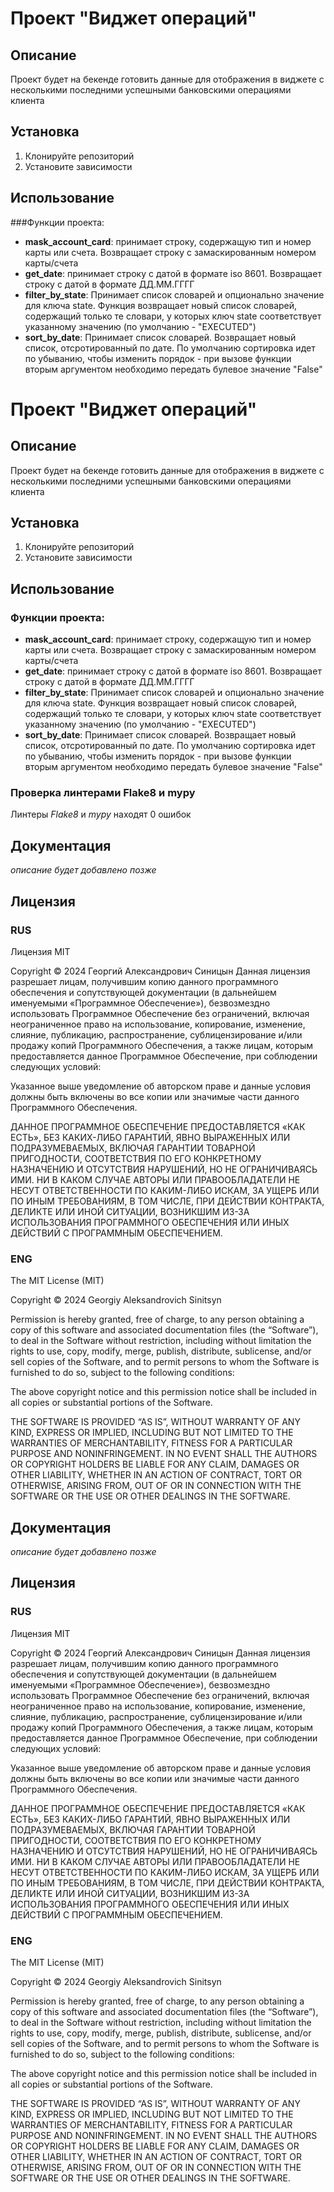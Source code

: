 # Проект "Виджет операций"

## Описание
Проект будет на бекенде готовить данные для отображения в виджете с несколькими последними успешными банковскими операциями клиента

## Установка
1. Клонируйте репозиторий
2. Установите зависимости

## Использование
###Функции проекта:
- **mask_account_card**: принимает строку, содержащую тип и номер карты или счета. Возвращает строку с замаскированным номером карты/счета
- **get_date**: принимает строку с датой в формате iso 8601. Возвращает строку с датой в формате ДД.ММ.ГГГГ
- **filter_by_state**: Принимает список словарей и опционально значение для ключа state. Функция возвращает новый список словарей, содержащий только те словари, у которых ключ state соответствует указанному значению (по умолчанию - "EXECUTED")
- **sort_by_date**: Принимает список словарей. Возвращает новый список, отсротированный по дате. По умолчанию сортировка идет по убыванию, чтобы изменить порядок - при вызове функции вторым аргументом необходимо передать булевое значение "False"

# Проект "Виджет операций"

## Описание
Проект будет на бекенде готовить данные для отображения в виджете с несколькими последними успешными банковскими операциями клиента

## Установка
1. Клонируйте репозиторий
2. Установите зависимости

## Использование

### Функции проекта:
- **mask_account_card**: принимает строку, содержащую тип и номер карты или счета. Возвращает строку с замаскированным номером карты/счета
- **get_date**: принимает строку с датой в формате iso 8601. Возвращает строку с датой в формате ДД.ММ.ГГГГ
- **filter_by_state**: Принимает список словарей и опционально значение для ключа state. Функция возвращает новый список словарей, содержащий только те словари, у которых ключ state соответствует указанному значению (по умолчанию - "EXECUTED")
- **sort_by_date**: Принимает список словарей. Возвращает новый список, отсротированный по дате. По умолчанию сортировка идет по убыванию, чтобы изменить порядок - при вызове функции вторым аргументом необходимо передать булевое значение "False"

### Проверка линтерами Flake8 и mypy
Линтеры *Flake8* и *mypy* находят 0 ошибок 

## Документация
*описание будет добавлено позже*

## Лицензия
### RUS
Лицензия MIT

Copyright © 2024 Георгий Александрович Синицын
Данная лицензия разрешает лицам, получившим копию данного программного обеспечения и сопутствующей документации (в дальнейшем именуемыми «Программное Обеспечение»), безвозмездно использовать Программное Обеспечение без ограничений, включая неограниченное право на использование, копирование, изменение, слияние, публикацию, распространение, сублицензирование и/или продажу копий Программного Обеспечения, а также лицам, которым предоставляется данное Программное Обеспечение, при соблюдении следующих условий:

Указанное выше уведомление об авторском праве и данные условия должны быть включены во все копии или значимые части данного Программного Обеспечения.

ДАННОЕ ПРОГРАММНОЕ ОБЕСПЕЧЕНИЕ ПРЕДОСТАВЛЯЕТСЯ «КАК ЕСТЬ», БЕЗ КАКИХ-ЛИБО ГАРАНТИЙ, ЯВНО ВЫРАЖЕННЫХ ИЛИ ПОДРАЗУМЕВАЕМЫХ, ВКЛЮЧАЯ ГАРАНТИИ ТОВАРНОЙ ПРИГОДНОСТИ, СООТВЕТСТВИЯ ПО ЕГО КОНКРЕТНОМУ НАЗНАЧЕНИЮ И ОТСУТСТВИЯ НАРУШЕНИЙ, НО НЕ ОГРАНИЧИВАЯСЬ ИМИ. НИ В КАКОМ СЛУЧАЕ АВТОРЫ ИЛИ ПРАВООБЛАДАТЕЛИ НЕ НЕСУТ ОТВЕТСТВЕННОСТИ ПО КАКИМ-ЛИБО ИСКАМ, ЗА УЩЕРБ ИЛИ ПО ИНЫМ ТРЕБОВАНИЯМ, В ТОМ ЧИСЛЕ, ПРИ ДЕЙСТВИИ КОНТРАКТА, ДЕЛИКТЕ ИЛИ ИНОЙ СИТУАЦИИ, ВОЗНИКШИМ ИЗ-ЗА ИСПОЛЬЗОВАНИЯ ПРОГРАММНОГО ОБЕСПЕЧЕНИЯ ИЛИ ИНЫХ ДЕЙСТВИЙ С ПРОГРАММНЫМ ОБЕСПЕЧЕНИЕМ.

### ENG
The MIT License (MIT)

Copyright © 2024 Georgiy Aleksandrovich Sinitsyn

Permission is hereby granted, free of charge, to any person obtaining a copy of this software and associated documentation files (the “Software”), to deal in the Software without restriction, including without limitation the rights to use, copy, modify, merge, publish, distribute, sublicense, and/or sell copies of the Software, and to permit persons to whom the Software is furnished to do so, subject to the following conditions:

The above copyright notice and this permission notice shall be included in all copies or substantial portions of the Software.

THE SOFTWARE IS PROVIDED “AS IS”, WITHOUT WARRANTY OF ANY KIND, EXPRESS OR IMPLIED, INCLUDING BUT NOT LIMITED TO THE WARRANTIES OF MERCHANTABILITY, FITNESS FOR A PARTICULAR PURPOSE AND NONINFRINGEMENT. IN NO EVENT SHALL THE AUTHORS OR COPYRIGHT HOLDERS BE LIABLE FOR ANY CLAIM, DAMAGES OR OTHER LIABILITY, WHETHER IN AN ACTION OF CONTRACT, TORT OR OTHERWISE, ARISING FROM, OUT OF OR IN CONNECTION WITH THE SOFTWARE OR THE USE OR OTHER DEALINGS IN THE SOFTWARE.
## Документация
*описание будет добавлено позже*

## Лицензия
### RUS
Лицензия MIT

Copyright © 2024 Георгий Александрович Синицын
Данная лицензия разрешает лицам, получившим копию данного программного обеспечения и сопутствующей документации (в дальнейшем именуемыми «Программное Обеспечение»), безвозмездно использовать Программное Обеспечение без ограничений, включая неограниченное право на использование, копирование, изменение, слияние, публикацию, распространение, сублицензирование и/или продажу копий Программного Обеспечения, а также лицам, которым предоставляется данное Программное Обеспечение, при соблюдении следующих условий:

Указанное выше уведомление об авторском праве и данные условия должны быть включены во все копии или значимые части данного Программного Обеспечения.

ДАННОЕ ПРОГРАММНОЕ ОБЕСПЕЧЕНИЕ ПРЕДОСТАВЛЯЕТСЯ «КАК ЕСТЬ», БЕЗ КАКИХ-ЛИБО ГАРАНТИЙ, ЯВНО ВЫРАЖЕННЫХ ИЛИ ПОДРАЗУМЕВАЕМЫХ, ВКЛЮЧАЯ ГАРАНТИИ ТОВАРНОЙ ПРИГОДНОСТИ, СООТВЕТСТВИЯ ПО ЕГО КОНКРЕТНОМУ НАЗНАЧЕНИЮ И ОТСУТСТВИЯ НАРУШЕНИЙ, НО НЕ ОГРАНИЧИВАЯСЬ ИМИ. НИ В КАКОМ СЛУЧАЕ АВТОРЫ ИЛИ ПРАВООБЛАДАТЕЛИ НЕ НЕСУТ ОТВЕТСТВЕННОСТИ ПО КАКИМ-ЛИБО ИСКАМ, ЗА УЩЕРБ ИЛИ ПО ИНЫМ ТРЕБОВАНИЯМ, В ТОМ ЧИСЛЕ, ПРИ ДЕЙСТВИИ КОНТРАКТА, ДЕЛИКТЕ ИЛИ ИНОЙ СИТУАЦИИ, ВОЗНИКШИМ ИЗ-ЗА ИСПОЛЬЗОВАНИЯ ПРОГРАММНОГО ОБЕСПЕЧЕНИЯ ИЛИ ИНЫХ ДЕЙСТВИЙ С ПРОГРАММНЫМ ОБЕСПЕЧЕНИЕМ.

### ENG
The MIT License (MIT)

Copyright © 2024 Georgiy Aleksandrovich Sinitsyn

Permission is hereby granted, free of charge, to any person obtaining a copy of this software and associated documentation files (the “Software”), to deal in the Software without restriction, including without limitation the rights to use, copy, modify, merge, publish, distribute, sublicense, and/or sell copies of the Software, and to permit persons to whom the Software is furnished to do so, subject to the following conditions:

The above copyright notice and this permission notice shall be included in all copies or substantial portions of the Software.

THE SOFTWARE IS PROVIDED “AS IS”, WITHOUT WARRANTY OF ANY KIND, EXPRESS OR IMPLIED, INCLUDING BUT NOT LIMITED TO THE WARRANTIES OF MERCHANTABILITY, FITNESS FOR A PARTICULAR PURPOSE AND NONINFRINGEMENT. IN NO EVENT SHALL THE AUTHORS OR COPYRIGHT HOLDERS BE LIABLE FOR ANY CLAIM, DAMAGES OR OTHER LIABILITY, WHETHER IN AN ACTION OF CONTRACT, TORT OR OTHERWISE, ARISING FROM, OUT OF OR IN CONNECTION WITH THE SOFTWARE OR THE USE OR OTHER DEALINGS IN THE SOFTWARE.

